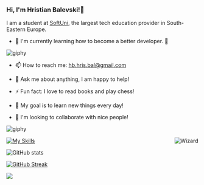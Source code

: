 <h3 align="left">Hi, I'm Hristian Balevski!👋</h3>

I am a student at [SoftUni](https://softuni.bg), the largest tech education provider in South-Eastern Europe.

- 🌱 I'm currently learning how to become a better developer. :slightly_smiling_face:

![giphy](https://user-images.githubusercontent.com/114162692/208071627-44e7cbf0-5a20-424e-9664-982386cb4bf5.gif)

- 📫 How to reach me: hb.hris.bal@gmail.com

- 💬 Ask me about anything, I am happy to help!

- ⚡ Fun fact: I love to read books and play chess!

- 🎯 My goal is to learn new things every day!

- 🤝 I'm looking to collaborate with nice people!

![giphy](https://user-images.githubusercontent.com/114162692/208070134-ffa1527c-d937-4258-a3c4-b0b99bdc5171.gif)

</p>
<img align="right" alt="Wizard" src="https://quiz.softuni.bg/Content/images/softuni-wizard.png">

</p>

[![My Skills](https://skillicons.dev/icons?i=js,html,css,python)](https://skillicons.dev)
<br>

![GitHub stats](https://github-readme-stats.vercel.app/api?username=hristianbalevski&theme=swift&show_icons=true)
<br>

[![GitHub Streak](https://streak-stats.demolab.com?user=hristianbalevski&theme=rose&background=45%2C7C76757F%2CFFFFFF&ring=C90B0B&fire=FFFFFF&currStreakNum=C90B0B&sideNums=C90B0B&currStreakLabel=C90B0B&sideLabels=C90B0B&dates=000000&stroke=C90B0B)](https://git.io/streak-stats)

![](http://github-profile-summary-cards.vercel.app/api/cards/profile-details?username=hristianbalevski&theme=nord_bright)
